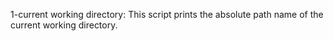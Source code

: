 1-current working directory: This script prints the absolute path name of the current working directory.
